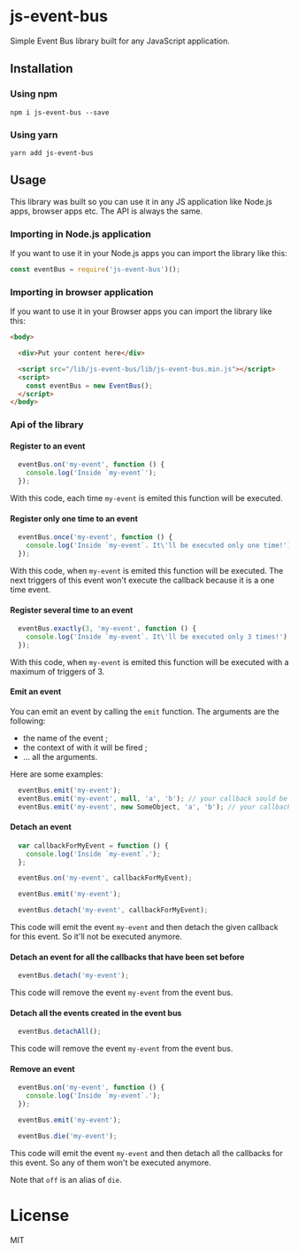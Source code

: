 # js-event-bus
Simple Event Bus library built for any JavaScript application.

## Installation

### Using npm
```
npm i js-event-bus --save
```

### Using yarn
```
yarn add js-event-bus
```

## Usage
This library was built so you can use it in any JS application like Node.js apps, browser apps etc. The API is always the same.

### Importing in Node.js application
If you want to use it in your Node.js apps you can import the library like this:

```js
const eventBus = require('js-event-bus')();
```

### Importing in browser application
If you want to use it in your Browser apps you can import the library like this:

```html
<body>

  <div>Put your content here</div>

  <script src="/lib/js-event-bus/lib/js-event-bus.min.js"></script>
  <script>
    const eventBus = new EventBus();
  </script>
</body>
```

### Api of the library

#### Register to an event
```js
  eventBus.on('my-event', function () {
    console.log('Inside `my-event`');
  });
```
With this code, each time `my-event` is emited this function will be executed.

#### Register only one time to an event
```js
  eventBus.once('my-event', function () {
    console.log('Inside `my-event`. It\'ll be executed only one time!');
  });
```
With this code, when `my-event` is emited this function will be executed. The next triggers of this event won't execute the callback because it is a one time event.

#### Register several time to an event
```js
  eventBus.exactly(3, 'my-event', function () {
    console.log('Inside `my-event`. It\'ll be executed only 3 times!');
  });
```
With this code, when `my-event` is emited this function will be executed with a maximum of triggers of 3.

#### Emit an event
You can emit an event by calling the `emit` function. The arguments are the following:

- the name of the event ;
- the context of with it will be fired ;
- ... all the arguments.

Here are some examples:

```js
  eventBus.emit('my-event');
  eventBus.emit('my-event', null, 'a', 'b'); // your callback sould be function (a, b) { ... }
  eventBus.emit('my-event', new SomeObject, 'a', 'b'); // your callback sould be function (a, b) { ... } and `this` will be set to the context of `SomeObject`
```

#### Detach an event
```js
  var callbackForMyEvent = function () {
    console.log('Inside `my-event`.');
  };

  eventBus.on('my-event', callbackForMyEvent);

  eventBus.emit('my-event');

  eventBus.detach('my-event', callbackForMyEvent);
```
This code will emit the event `my-event` and then detach the given callback for this event. So it'll not be executed anymore.

#### Detach an event for all the callbacks that have been set before
```js
  eventBus.detach('my-event');
```
This code will remove the event `my-event` from the event bus.

#### Detach all the events  created in the event bus
```js
  eventBus.detachAll();
```
This code will remove the event `my-event` from the event bus.

#### Remove an event
```js
  eventBus.on('my-event', function () {
    console.log('Inside `my-event`.');
  });

  eventBus.emit('my-event');

  eventBus.die('my-event');
```
This code will emit the event `my-event` and then detach all the callbacks for this event. So any of them won't be executed anymore.

Note that `off` is an alias of `die`.

# License
MIT